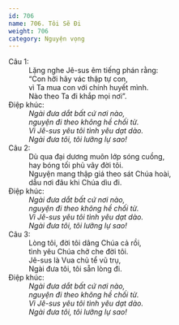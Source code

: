 ```yaml
---
id: 706
name: 706. Tôi Sẽ Đi
weight: 706
category: Nguyện vọng
---
```

<dl><dt>Câu 1:</dt><dd data-verse="1">Lặng nghe Jê-sus êm tiếng phán rằng: <br/>“Con hỡi hãy vác thập tự con, <br/>vì Ta mua con với chính huyết mình. <br/>Nào theo Ta đi khắp mọi nơi”. </dd><dt>Điệp khúc:</dt><dd data-chorus="1"><em>Ngài đưa dắt bất cứ nơi nào, <br/>nguyện đi theo không hề chối từ. <br/>Vì Jê-sus yêu tôi tình yêu dạt dào. <br/>Ngài đưa tôi, tôi lưỡng lự sao! </em></dd><dt>Câu 2:</dt><dd data-verse="2">Dù qua đại dương muôn lớp sóng cuồng, <br/>hay bóng tối phủ vây đời tôi. <br/>Nguyện mang thập giá theo sát Chúa hoài, <br/>dẫu nơi đâu khi Chúa dìu đi. </dd><dt>Điệp khúc:</dt><dd data-chorus="1"><em>Ngài đưa dắt bất cứ nơi nào, <br/>nguyện đi theo không hề chối từ. <br/>Vì Jê-sus yêu tôi tình yêu dạt dào. <br/>Ngài đưa tôi, tôi lưỡng lự sao! </em></dd><dt>Câu 3:</dt><dd data-verse="3">Lòng tôi, đời tôi dâng Chúa cả rồi, <br/>tình yêu Chúa chở che đời tôi. <br/>Jê-sus là Vua chủ tể vũ trụ, <br/>Ngài đưa tôi, tôi sẵn lòng đi. </dd><dt>Điệp khúc:</dt><dd data-chorus="1"><em>Ngài đưa dắt bất cứ nơi nào, <br/>nguyện đi theo không hề chối từ. <br/>Vì Jê-sus yêu tôi tình yêu dạt dào. <br/>Ngài đưa tôi, tôi lưỡng lự sao! </em></dd></dl>

